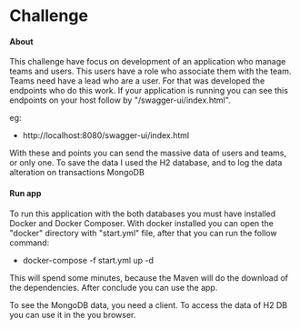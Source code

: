 # Challenge

#### About
This challenge have focus on development of an application who manage teams and users. This users have a role who associate them with the team. Teams need have a lead who are a user.
For that was developed the endpoints who do this work. If your application is running you can see this endpoints on your host follow by "/swagger-ui/index.html".

eg:


- http://localhost:8080/swagger-ui/index.html

With these and points you can send the massive data of users and teams, or only one. To save the data I used the H2 database, and to log the data alteration on transactions MongoDB

#### Run app
To run this application with the both databases you must have installed Docker and Docker Composer. With docker installed you can open the "docker" directory with "start.yml" file, after that you can run the follow command:

- docker-compose -f start.yml up -d

This will spend some minutes, because the Maven will do the download of the dependencies. After conclude you can use the app.

To see the MongoDB data, you need a client.
To access the data of H2 DB you can use it in the you browser.
